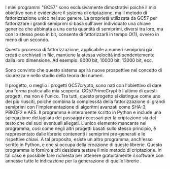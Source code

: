 I miei programmi "GC57" sono esclusivamente dimostrativi poiché il mio obiettivo non è evidenziare il sistema di criptazione, ma il metodo di fattorizzazione unico nel suo genere. La proprietà utilizzata da GC57 per fattorizzare i grandi semiprimi si basa sull'aver individuato una chiave generica che abbinata a una certa quantità di semiprimi, diversi tra loro, ma con lo stesso peso in bit, consente di fattorizzarli in tempo O(1), ovvero in meno di un secondo.

Questo processo di fattorizzazione, applicabile a numeri semiprimi già creati e archiviati in file, mantiene la stessa velocità indipendentemente dalla loro dimensione. Ad esempio: 8000 bit, 10000 bit, 13000 bit, ecc.

Sono convinto che questo sistema aprirà nuove prospettive nel concetto di sicurezza e nello studio della teoria dei numeri.

Il progetto, o meglio i progetti GC57crypto, sono nati con l'obiettivo di dare una forma pratica alla mia scoperta. GC57PrimeCrypt è l'ultimo di questi progetti, ma non è l'unico.
Tra tutti, questo progetto si distingue come uno dei più riusciti, poiché combina la complessità della fattorizzazione di grandi semiprimi con l'implementazione di algoritmi avanzati
come SHA-3, PBKDF2 e AES.  Il programma è interamente scritto in Python e include una spiegazione dettagliata dei passaggi necessari per la criptazione sia del testo che dei suoi
eventuali allegati. L'unico elemento mancante nel programma, così come negli altri progetti basati sullo stesso principio, è rappresentato dalle librerie contenenti i semiprimi
pre-generati e le rispettive chiavi. A tal proposito, esiste un altro programma, anch'esso scritto in Python, e che si occupa della creazione di queste librerie. 
Questo programma lo fornirò a chi desidera testare il mio metodo di criptazione. In tal caso è possibile fare richiesta per ottenere gratuitamente il software con annesse
tutte le indicazione per la generazione di quelle librerie .
